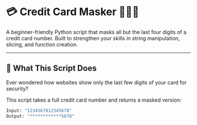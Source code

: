 # 💳 Credit Card Masker 🕵️‍♂️✨

A beginner-friendly Python script that masks all but the last four digits of a credit card number. Built to strengthen your skills in string manipulation, slicing, and function creation.

---

## 🚀 What This Script Does

Ever wondered how websites show only the last few digits of your card for security?

This script takes a full credit card number and returns a masked version:

```python
Input: "1234567812345678"
Output: "************5678"
